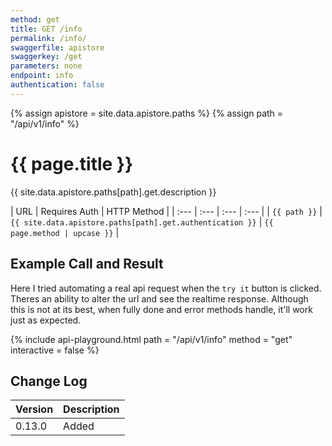```yaml
---
method: get
title: GET /info
permalink: /info/
swaggerfile: apistore
swaggerkey: /get
parameters: none
endpoint: info
authentication: false
--- 
```


{% assign apistore = site.data.apistore.paths %}
{% assign path = "/api/v1/info" %}

# {{ page.title }}

{{ site.data.apistore.paths[path].get.description }}

<!-- {% include api-table2.html path = "/api/v1/info" method = "get" %} -->

| URL | Requires Auth | HTTP Method |
| :--- | :--- | :--- | :--- |
| `{{ path }}` | `{{ site.data.apistore.paths[path].get.authentication }}` | `{{ page.method | upcase }}` |

## Example Call and Result

Here I tried automating a real api request when the `try it` button is clicked. Theres an ability to alter the url and see the realtime response.
Although this is not at its best, when fully done and error methods handle, it'll work just as expected.

{% include api-playground.html path = "/api/v1/info" method = "get" interactive = false %}

## Change Log

| Version | Description |
| :--- | :--- |
| 0.13.0 | Added |
